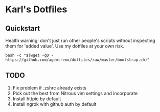 # Karl's Dotfiles

## Quickstart

Health warning: don't just run other people's scripts without inspecting them 
for 'added value'. Use my dotfiles at your own risk.

`bash -c "$(wget -qO - https://github.com/agentreno/dotfiles/raw/master/bootstrap.sh)"`

## TODO
1. Fix problem if .zshrc already exists
2. Pick out the best from Nitrous vim settings and incorporate
3. Install httpie by default
4. Install ngrok with github auth by default
